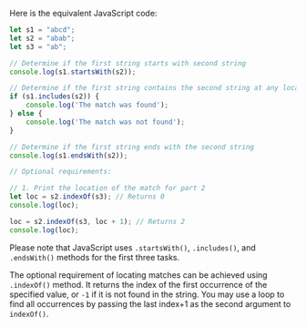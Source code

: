 Here is the equivalent JavaScript code:

```javascript
let s1 = "abcd";
let s2 = "abab";
let s3 = "ab";

// Determine if the first string starts with second string
console.log(s1.startsWith(s2));

// Determine if the first string contains the second string at any location
if (s1.includes(s2)) {
    console.log('The match was found');
} else {
    console.log('The match was not found');
}

// Determine if the first string ends with the second string
console.log(s1.endsWith(s2));

// Optional requirements:

// 1. Print the location of the match for part 2
let loc = s2.indexOf(s3); // Returns 0
console.log(loc);

loc = s2.indexOf(s3, loc + 1); // Returns 2
console.log(loc);
```

Please note that JavaScript uses `.startsWith()`, `.includes()`, and `.endsWith()` methods for the first three tasks.

The optional requirement of locating matches can be achieved using `.indexOf()` method. It returns the index of the first occurrence of the specified value, or `-1` if it is not found in the string. You may use a loop to find all occurrences by passing the last index+1 as the second argument to `indexOf()`.
